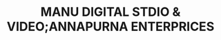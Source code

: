 ---
title: "MANU DIGITAL STDIO & VIDEO;ANNAPURNA ENTERPRICES"
url: /avanigadda/manu-digital-stdio-and-video-annapurna-enterprices/
shop: photo
---